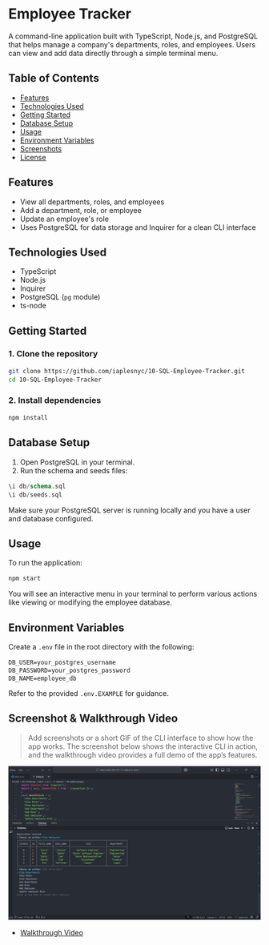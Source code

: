 # Employee Tracker

A command-line application built with TypeScript, Node.js, and PostgreSQL that helps manage a company's departments, roles, and employees. Users can view and add data directly through a simple terminal menu.

## Table of Contents

- [Features](#features)
- [Technologies Used](#technologies-used)
- [Getting Started](#getting-started)
- [Database Setup](#database-setup)
- [Usage](#usage)
- [Environment Variables](#environment-variables)
- [Screenshots](#screenshots)
- [License](#license)

## Features

- View all departments, roles, and employees
- Add a department, role, or employee
- Update an employee's role
- Uses PostgreSQL for data storage and Inquirer for a clean CLI interface

## Technologies Used

- TypeScript
- Node.js
- Inquirer
- PostgreSQL (`pg` module)
- ts-node

## Getting Started

### 1. Clone the repository

```bash
git clone https://github.com/iaplesnyc/10-SQL-Employee-Tracker.git
cd 10-SQL-Employee-Tracker
```

### 2. Install dependencies

```bash
npm install
```

## Database Setup

1. Open PostgreSQL in your terminal.
2. Run the schema and seeds files:

```sql
\i db/schema.sql
\i db/seeds.sql
```

Make sure your PostgreSQL server is running locally and you have a user and database configured.

## Usage

To run the application:

```bash
npm start
```

You will see an interactive menu in your terminal to perform various actions like viewing or modifying the employee database.

## Environment Variables

Create a `.env` file in the root directory with the following:

```env
DB_USER=your_postgres_username
DB_PASSWORD=your_postgres_password
DB_NAME=employee_db
```

Refer to the provided `.env.EXAMPLE` for guidance.

## Screenshot & Walkthrough Video

> Add screenshots or a short GIF of the CLI interface to show how the app works.
The screenshot below shows the interactive CLI in action, and the walkthrough video provides a full demo of the app’s features.

![CLI Screenshot](Assets/sql-challenge-screenshot.png)

- [Walkthrough Video](https://drive.google.com/file/d/1CYI2UfsE8FFCC-L0X5WyNg6o5LxCBel6/view?usp=sharing)

